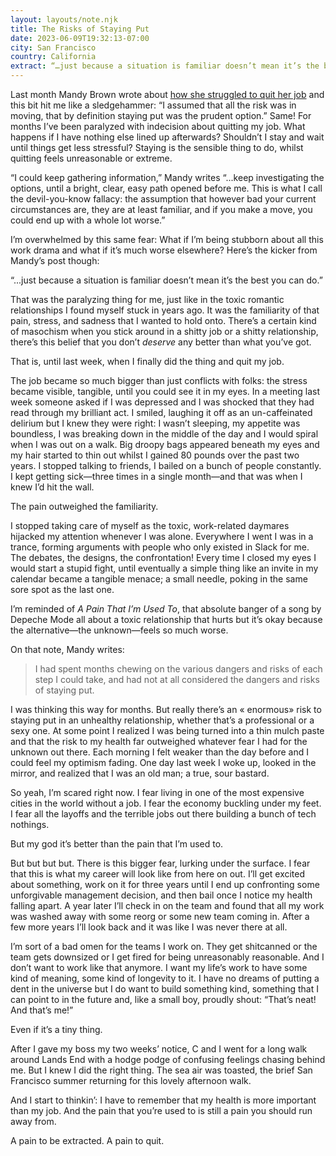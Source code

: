 ```yaml
---
layout: layouts/note.njk
title: The Risks of Staying Put
date: 2023-06-09T19:32:13-07:00
city: San Francisco
country: California
extract: “…just because a situation is familiar doesn’t mean it’s the best that you can do.”
---
```


Last month Mandy Brown wrote about [how she struggled to quit her job](https://everythingchanges.us/blog/the-devil-you-know/) and this bit hit me like a sledgehammer: “I assumed that all the risk was in moving, that by definition staying put was the prudent option.” Same! For months I’ve been paralyzed with indecision about quitting my job. What happens if I have nothing else lined up afterwards? Shouldn’t I stay and wait until things get less stressful? Staying is the sensible thing to do, whilst quitting feels unreasonable or extreme.

“I could keep gathering information,” Mandy writes “...keep investigating the options, until a bright, clear, easy path opened before me. This is what I call the devil-you-know fallacy: the assumption that however bad your current circumstances are, they are at least familiar, and if you make a move, you could end up with a whole lot worse.” 

I’m overwhelmed by this same fear: What if I’m being stubborn about all this work drama and what if it’s much worse elsewhere? Here’s the kicker from Mandy’s post though: 

“...just because a situation is familiar doesn’t mean it’s the best you can do.”

That was the paralyzing thing for me, just like in the toxic romantic relationships I found myself stuck in years ago. It was the familiarity of that pain, stress, and sadness that I wanted to hold onto. There’s a certain kind of masochism when you stick around in a shitty job or a shitty relationship, there’s this belief that you don’t _deserve_ any better than what you’ve got. 

That is, until last week, when I finally did the thing and quit my job. 

The job became so much bigger than just conflicts with folks: the stress became visible, tangible, until you could see it in my eyes. In a meeting last week someone asked if I was depressed and I was shocked that they had read through my brilliant act. I smiled, laughing it off as an un-caffeinated delirium but I knew they were right: I wasn’t sleeping, my appetite was boundless, I was breaking down in the middle of the day and I would spiral when I was out on a walk. Big droopy bags appeared beneath my eyes and my hair started to thin out whilst I gained 80 pounds over the past two years. I stopped talking to friends, I bailed on a bunch of people constantly. I kept getting sick—three times in a single month—and that was when I knew I’d hit the wall.

The pain outweighed the familiarity.

I stopped taking care of myself as the toxic, work-related daymares hijacked my attention whenever I was alone. Everywhere I went I was in a trance, forming arguments with people who only existed in Slack for me. The debates, the designs, the confrontation! Every time I closed my eyes I would start a stupid fight, until eventually a simple thing like an invite in my calendar became a tangible menace; a small needle, poking in the same sore spot as the last one.  

I’m reminded of _A Pain That I’m Used To_, that absolute banger of a song by Depeche Mode all about a toxic relationship that hurts but it’s okay because the alternative—the unknown—feels so much worse. 

On that note, Mandy writes:

> I had spent months chewing on the various dangers and risks of each step I could take, and had not at all considered the dangers and risks of staying put.

I was thinking this way for months. But really there’s an « enormous» risk to staying put in an unhealthy relationship, whether that’s a professional or a sexy one. At some point I realized I was being turned into a thin mulch paste and that the risk to my health far outweighed whatever fear I had for the unknown out there. Each morning I felt weaker than the day before and I could feel my optimism fading. One day last week I woke up, looked in the mirror, and realized that I was an old man; a true, sour bastard.

So yeah, I’m scared right now. I fear living in one of the most expensive cities in the world without a job. I fear the economy buckling under my feet. I fear all the layoffs and the terrible jobs out there building a bunch of tech nothings.

But my god it’s better than the pain that I’m used to.

But but but but. There is this bigger fear, lurking under the surface. I fear that this is what my career will look like from here on out. I’ll get excited about something, work on it for three years until I end up confronting some unforgivable management decision, and then bail once I notice my health falling apart. A year later I’ll check in on the team and found that all my work was washed away with some reorg or some new team coming in. After a few more years I’ll look back and it was like I was never there at all.

I’m sort of a bad omen for the teams I work on. They get shitcanned or the team gets downsized or I get fired for being unreasonably reasonable. And I don’t want to work like that anymore. I want my life’s work to have some kind of meaning, some kind of longevity to it. I have no dreams of putting a dent in the universe but I do want to build something kind, something that I can point to in the future and, like a small boy, proudly shout: “That’s neat! And that’s me!” 

Even if it’s a tiny thing. 

After I gave my boss my two weeks’ notice, C and I went for a long walk around Lands End with a hodge podge of confusing feelings chasing behind me. But I knew I did the right thing. The sea air was toasted, the brief San Francisco summer returning for this lovely afternoon walk. 

And I start to thinkin’: I have to remember that my health is more important than my job. And the pain that you’re used to is still a pain you should run away from. 

A pain to be extracted. A pain to quit.